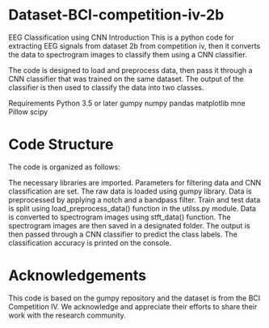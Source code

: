 # Dataset-BCI-competition-iv-2b
EEG Classification using CNN
Introduction
This is a python code for extracting EEG signals from dataset 2b from competition iv, then it converts the data to spectrogram images to classify them using a CNN classifier.

The code is designed to load and preprocess data, then pass it through a CNN classifier that was trained on the same dataset. The output of the classifier is then used to classify the data into two classes.

Requirements
Python 3.5 or later
gumpy
numpy
pandas
matplotlib
mne
Pillow
scipy



# Code Structure
The code is organized as follows:

The necessary libraries are imported.
Parameters for filtering data and CNN classification are set.
The raw data is loaded using gumpy library.
Data is preprocessed by applying a notch and a bandpass filter.
Train and test data is split using load_preprocess_data() function in the utilss.py module.
Data is converted to spectrogram images using stft_data() function.
The spectrogram images are then saved in a designated folder.
The output is then passed through a CNN classifier to predict the class labels.
The classification accuracy is printed on the console.

# Acknowledgements
This code is based on the gumpy repository and the dataset is from the BCI Competition IV. We acknowledge and appreciate their efforts to share their work with the research community.

